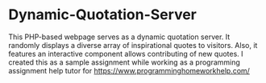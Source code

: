 # Dynamic-Quotation-Server
This PHP-based webpage serves as a dynamic quotation server. It randomly displays a diverse array of inspirational quotes to visitors. Also, it features an interactive component allows contributing of new quotes. I created this as a sample assignment while working as a programming assignment help tutor for https://www.programminghomeworkhelp.com/
